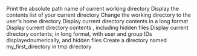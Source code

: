 Print the absolute path name of current working directory
Display the contents list of your current directory
Change the working directory to the user's home directory
Display current directory contents in a long format
Display current directory contents , including hidden files
Display current directory contents; in long format, with user and group IDs displayednumerically, and hidden files
Create a directory named my_first_directory in tmp directory 

